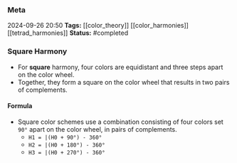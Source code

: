 ### Meta
2024-09-26 20:50
**Tags:** [[color_theory]] [[color_harmonies]] [[tetrad_harmonies]]
**Status:** #completed 

### Square Harmony
- For **square** harmony, four colors are equidistant and three steps apart on the color wheel.
- Together, they form a square on the color wheel that results in two pairs of complements.

#### Formula
- Square color schemes use a combination consisting of four colors set `90°` apart on the color wheel, in pairs of complements.
	- `H1 = |(H0 + 90°) - 360°`
	- `H2 = |(H0 + 180°) - 360°`
	- `H3 = |(H0 + 270°) - 360°`